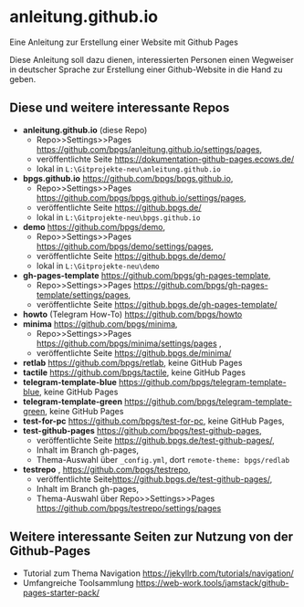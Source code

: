 # anleitung.github.io

Eine Anleitung zur Erstellung einer Website mit Github Pages

Diese Anleitung soll dazu dienen, interessierten Personen einen Wegweiser in deutscher Sprache zur Erstellung einer Github-Website in die Hand zu geben.

## Diese und weitere interessante Repos

* **anleitung.github.io** (diese Repo)
	* Repo>>Settings>>Pages <https://github.com/bpgs/anleitung.github.io/settings/pages>,
	* veröffentlichte Seite <https://dokumentation-github-pages.ecows.de/>
	* lokal in `L:\Gitprojekte-neu\anleitung.github.io`
* **bpgs.github.io** <https://github.com/bpgs/bpgs.github.io>, 
	* Repo>>Settings>>Pages <https://github.com/bpgs/bpgs.github.io/settings/pages>, 
	* veröffentlichte Seite <https://github.bpgs.de/>
	* lokal in `L:\Gitprojekte-neu\bpgs.github.io`
* **demo** <https://github.com/bpgs/demo>, 
	* Repo>>Settings>>Pages <https://github.com/bpgs/demo/settings/pages>, 
	* veröffentlichte Seite <https://github.bpgs.de/demo/>
	* lokal in `L:\Gitprojekte-neu\demo`
* **gh-pages-template** <https://github.com/bpgs/gh-pages-template>, 
	* Repo>>Settings>>Pages <https://github.com/bpgs/gh-pages-template/settings/pages>,  
	* veröffentlichte Seite <https://github.bpgs.de/gh-pages-template/>
* **howto** (Telegram How-To) <https://github.com/bpgs/howto>
* **minima** <https://github.com/bpgs/minima>,  
	* Repo>>Settings>>Pages <https://github.com/bpgs/minima/settings/pages> ,  
	* veröffentlichte Seite <https://github.bpgs.de/minima/>
* **retlab** <https://github.com/bpgs/retlab>, keine GitHub Pages
* **tactile** <https://github.com/bpgs/tactile>, keine GitHub Pages
* **telegram-template-blue** <https://github.com/bpgs/telegram-template-blue>, keine GitHub Pages
* **telegram-template-green** <https://github.com/bpgs/telegram-template-green>, keine GitHub Pages
* **test-for-pc** <https://github.com/bpgs/test-for-pc>, keine GitHub Pages, 
* **test-github-pages** <https://github.com/bpgs/test-github-pages>,  
	* veröffentlichte Seite <https://github.bpgs.de/test-github-pages/>, 
	* Inhalt im Branch gh-pages, 
	* Thema-Auswahl über `_config.yml`, dort `remote-theme: bpgs/redlab`
* **testrepo** , <https://github.com/bpgs/testrepo>, 
	* veröffentlichte Seite<https://github.bpgs.de/test-github-pages/>,
	* Inhalt im Branch gh-pages,
	* Thema-Auswahl über Repo>>Settings>>Pages <https://github.com/bpgs/testrepo/settings/pages> 



## Weitere interessante Seiten zur Nutzung von der Github-Pages

* Tutorial zum Thema Navigation <https://jekyllrb.com/tutorials/navigation/>
* Umfangreiche Toolsammlung <https://web-work.tools/jamstack/github-pages-starter-pack/>

